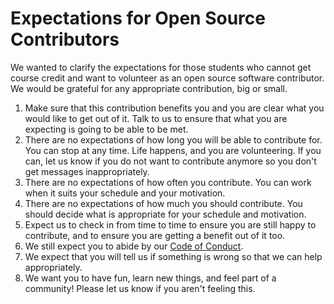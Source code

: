 # Expectations for Open Source Contributors

We wanted to clarify the expectations for those students who cannot get course credit and want to volunteer as an open source software contributor. We would be grateful for any appropriate contribution, big or small. 

1. Make sure that this contribution benefits you and you are clear what you would like to get out of it. Talk to us to ensure that what you are expecting is going to be able to be met. 
2. There are no expectations of how long you will be able to contribute for. You can stop at any time. Life happens, and you are volunteering. If you can, let us know if you do not want to contribute anymore so you don't get messages inappropriately.
3. There are no expectations of how often you contribute. You can work when it suits your schedule and your motivation.
4. There are no expectations of how much you should contribute. You should decide what is appropriate for your schedule and motivation.
5. Expect us to check in from time to time to ensure you are still happy to contribute, and to ensure you are getting a benefit out of it too.
6. We still expect you to abide by our [Code of Conduct](https://wehi-researchcomputing.github.io/code-of-conduct).
7. We expect that you will tell us if something is wrong so that we can help appropriately.
8. We want you to have fun, learn new things, and feel part of a community! Please let us know if you aren't feeling this.
